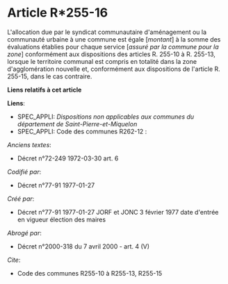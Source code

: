 # Article R*255-16

L'allocation due par le syndicat communautaire d'aménagement ou la communauté urbaine à une commune est égale [*montant*] à
la somme des évaluations établies pour chaque service [*assuré par la commune pour la zone*] conformément aux dispositions
des articles R. 255-10 à R. 255-13, lorsque le territoire communal est compris en totalité dans la zone d'agglomération
nouvelle et, conformément aux dispositions de l'article R. 255-15, dans le cas contraire.

**Liens relatifs à cet article**

**Liens**:

  - SPEC_APPLI: *Dispositions non applicables aux communes du département de Saint-Pierre-et-Miquelon*
  - SPEC_APPLI: Code des communes R262-12 :

_Anciens textes_:

  - Décret n°72-249 1972-03-30 art. 6

_Codifié par_:

  - Décret n°77-91 1977-01-27

_Créé par_:

  - Décret n°77-91 1977-01-27 JORF et JONC 3 février 1977 date d'entrée en vigueur élection des maires

_Abrogé par_:

  - Décret n°2000-318 du 7 avril 2000 - art. 4 (V)

_Cite_:

  - Code des communes R255-10 à R255-13, R255-15
